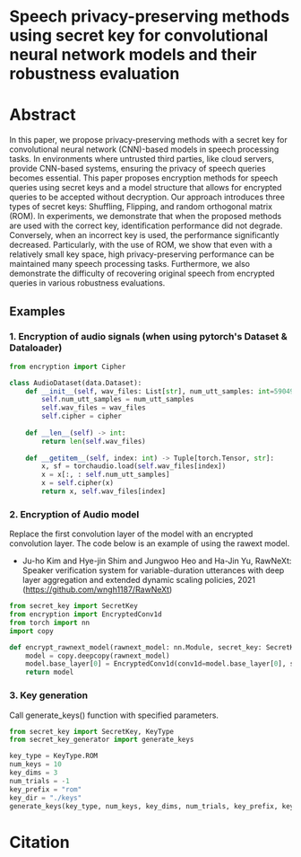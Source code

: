 # Speech privacy-preserving methods using secret key for convolutional neural network models and their robustness evaluation


# Abstract
In this paper, we propose privacy-preserving methods with a secret key for convolutional neural network (CNN)-based models in speech processing tasks. 
In environments where untrusted third parties, like cloud servers, provide CNN-based systems, ensuring the privacy of speech queries becomes essential. 
This paper proposes encryption methods for speech queries using secret keys and a model structure that allows for encrypted queries to be accepted without decryption.
Our approach introduces three types of secret keys: Shuffling, Flipping, and random orthogonal matrix (ROM).
In experiments, we demonstrate that when the proposed methods are used with the correct key, identification performance did not degrade. 
Conversely, when an incorrect key is used, the performance significantly decreased. 
Particularly, with the use of ROM, we show that even with a relatively small key space, high privacy-preserving performance can be maintained many speech processing tasks. Furthermore, we also demonstrate the difficulty of recovering original speech from encrypted queries in various robustness evaluations.

## Examples
### 1. Encryption of audio signals (when using pytorch's Dataset & Dataloader)
```python
from encryption import Cipher

class AudioDataset(data.Dataset):
    def __init__(self, wav_files: List[str], num_utt_samples: int=59049, cipher: Cipher=None) -> None:
        self.num_utt_samples = num_utt_samples
        self.wav_files = wav_files
        self.cipher = cipher
    
    def __len__(self) -> int:
        return len(self.wav_files)
    
    def __getitem__(self, index: int) -> Tuple[torch.Tensor, str]:
        x, sf = torchaudio.load(self.wav_files[index])
        x = x[:, : self.num_utt_samples]
        x = self.cipher(x)
        return x, self.wav_files[index]
```

### 2. Encryption of Audio model
Replace the first convolution layer of the model with an encrypted convolution layer. The code below is an example of using the rawext model.
* Ju-ho Kim and Hye-jin Shim and Jungwoo Heo and Ha-Jin Yu, RawNeXt: Speaker verification system for variable-duration utterances with deep layer aggregation and extended dynamic scaling policies, 2021 (https://github.com/wngh1187/RawNeXt)

```python
from secret_key import SecretKey
from encryption import EncryptedConv1d
from torch import nn
import copy

def encrypt_rawnext_model(rawnext_model: nn.Module, secret_key: SecretKey) -> nn.Module:
    model = copy.deepcopy(rawnext_model)
    model.base_layer[0] = EncryptedConv1d(conv1d=model.base_layer[0], secret_key=secret_key)
    return model
```
### 3. Key generation
Call generate_keys() function with specified parameters.
```python
from secret_key import SecretKey, KeyType
from secret_key_generator import generate_keys

key_type = KeyType.ROM
num_keys = 10
key_dims = 3
num_trials = -1
key_prefix = "rom"
key_dir = "./keys"
generate_keys(key_type, num_keys, key_dims, num_trials, key_prefix, key_dir)    
```

# Citation
